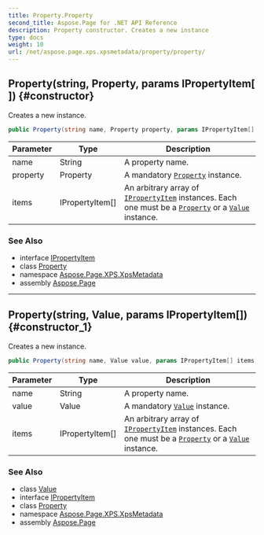 ```yaml
---
title: Property.Property
second_title: Aspose.Page for .NET API Reference
description: Property constructor. Creates a new instance
type: docs
weight: 10
url: /net/aspose.page.xps.xpsmetadata/property/property/
---
```

## Property(string, Property, params IPropertyItem[]) {#constructor}

Creates a new instance.

```csharp
public Property(string name, Property property, params IPropertyItem[] items)
```

| Parameter | Type | Description |
| --- | --- | --- |
| name | String | A property name. |
| property | Property | A mandatory [`Property`](../) instance. |
| items | IPropertyItem[] | An arbitrary array of [`IPropertyItem`](../../ipropertyitem/) instances. Each one must be a [`Property`](../) or a [`Value`](../../value/) instance. |

### See Also

* interface [IPropertyItem](../../ipropertyitem/)
* class [Property](../)
* namespace [Aspose.Page.XPS.XpsMetadata](../../property/)
* assembly [Aspose.Page](../../../)

---

## Property(string, Value, params IPropertyItem[]) {#constructor_1}

Creates a new instance.

```csharp
public Property(string name, Value value, params IPropertyItem[] items)
```

| Parameter | Type | Description |
| --- | --- | --- |
| name | String | A property name. |
| value | Value | A mandatory [`Value`](../../value/) instance. |
| items | IPropertyItem[] | An arbitrary array of [`IPropertyItem`](../../ipropertyitem/) instances. Each one must be a [`Property`](../) or a [`Value`](../../value/) instance. |

### See Also

* class [Value](../../value/)
* interface [IPropertyItem](../../ipropertyitem/)
* class [Property](../)
* namespace [Aspose.Page.XPS.XpsMetadata](../../property/)
* assembly [Aspose.Page](../../../)


